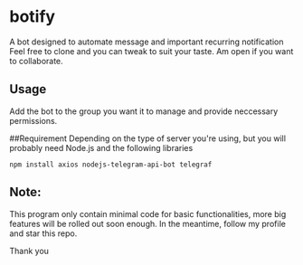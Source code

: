 # botify
A bot designed to automate message and important recurring notification
Feel free to clone and you can tweak to suit your taste. Am open if you want to collaborate.

## Usage
Add the bot to the group you want it to manage and provide neccessary permissions.

##Requirement
Depending on the type of server you're using, but you will probably need Node.js and the following libraries
```
npm install axios nodejs-telegram-api-bot telegraf
```
## Note:
This program only contain minimal code for basic functionalities, more big features will be rolled out soon enough. In the meantime, follow my profile and star this repo.

Thank you
